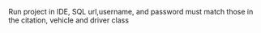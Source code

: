 Run project in IDE,
SQL url,username, and password must match those in the citation, vehicle and driver class
